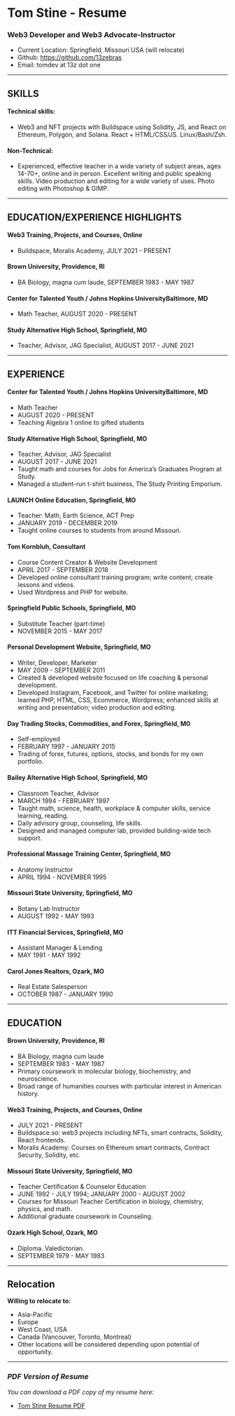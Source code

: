 # Tom Stine - Resume

### Web3 Developer and Web3 Advocate-Instructor

- Current Location: Springfield, Missouri USA (will relocate)
- Github: https://github.com/13zebras
- Email: tomdev at 13z dot one

---

## SKILLS

#### Technical skills:  

- Web3 and NFT projects with Buildspace using Solidity, JS, and React on Ethereum, Polygon, and Solana. React + HTML/CSS/JS. Linux/Bash/Zsh. 

#### Non-Technical:

- Experienced, effective teacher in a wide variety of subject areas, ages 14-70+, online and in person. Excellent writing and public speaking skills. Video production and editing for a wide variety of uses. Photo editing with Photoshop & GIMP. 

---

## EDUCATION/EXPERIENCE HIGHLIGHTS

#### Web3 Training, Projects, and Courses, Online

- Buildspace, Moralis Academy, JULY 2021 - PRESENT

#### Brown University, Providence, RI

- BA Biology, magna cum laude, SEPTEMBER 1983 - MAY 1987

#### Center for Talented Youth / Johns Hopkins UniversityBaltimore, MD

- Math Teacher, AUGUST 2020 - PRESENT
    
#### Study Alternative High School, Springfield, MO

- Teacher, Advisor, JAG Specialist, AUGUST 2017 - JUNE 2021

---

## EXPERIENCE

#### Center for Talented Youth / Johns Hopkins UniversityBaltimore, MD

- Math Teacher
- AUGUST 2020 - PRESENT
- Teaching Algebra 1 online to gifted students
    
#### Study Alternative High School, Springfield, MO

- Teacher, Advisor, JAG Specialist
- AUGUST 2017 - JUNE 2021
- Taught math and courses for Jobs for America’s Graduates Program at Study.
- Managed a student-run t-shirt business, The Study Printing Emporium.
    
#### LAUNCH Online Education, Springfield, MO

- Teacher: Math, Earth Science, ACT Prep
- JANUARY 2019 - DECEMBER 2019
- Taught online courses to students from around Missouri.
    
#### Tom Kornbluh, Consultant

- Course Content Creator & Website Development
- APRIL 2017 - SEPTEMBER 2018
- Developed online consultant training program; write content; create lessons and videos.
- Used Wordpress and PHP for website.
    
#### Springfield Public Schools, Springfield, MO

- Substitute Teacher (part-time)
- NOVEMBER 2015 - MAY 2017

#### Personal Development Website, Springfield, MO

- Writer, Developer, Marketer
- MAY 2009 - SEPTEMBER 2011
- Created & developed website focused on life coaching & personal development.
- Developed Instagram, Facebook, and Twitter for online marketing; learned PHP, HTML, CSS, Ecommerce, Wordpress; enhanced skills at writing and presentation; video production and editing.
    
#### Day Trading Stocks, Commodities, and Forex, Springfield, M0

- Self-employed
- FEBRUARY 1997 - JANUARY 2015
- Trading of forex, futures, options, stocks, and bonds for my own portfolio.

#### Bailey Alternative High School, Springfield, MO

- Classroom Teacher, Advisor
- MARCH 1994 - FEBRUARY 1997
- Taught math, science, health, workplace & computer skills, service learning, reading.
- Daily advisory group, counseling, life skills.
- Designed and managed computer lab, provided building-wide tech support.
    
#### Professional Massage Training Center, Springfield, MO

- Anatomy Instructor
- APRIL 1994 - NOVEMBER 1995

#### Missouri State University, Springfield, MO

- Botany Lab Instructor
- AUGUST 1992 - MAY 1993

#### ITT Financial Services, Springfield, MO

- Assistant Manager & Lending
- MAY 1991 - MAY 1992

#### Carol Jones Realtors, Ozark, MO

- Real Estate Salesperson
- OCTOBER 1987 - JANUARY 1990

---

## EDUCATION

#### Brown University, Providence, RI

- BA Biology, magna cum laude
- SEPTEMBER 1983 - MAY 1987
- Primary coursework in molecular biology, biochemistry, and neuroscience.
- Broad range of humanities courses with particular interest in American history.

#### Web3 Training, Projects, and Courses, Online

- JULY 2021 - PRESENT
- Buildspace.so: web3 projects including NFTs, smart contracts, Solidity, React frontends.
- Moralis Academy: Courses on Ethereum smart contracts, Contract Security, Solidity, etc.

#### Missouri State University, Springfield, MO

- Teacher Certification & Counselor Education
- JUNE 1992 - JULY 1994; JANUARY 2000 - AUGUST 2002
- Courses for Missouri Teacher Certification in biology, chemistry, physics, and math.
- Additional graduate coursework in Counseling.

#### Ozark High School, Ozark, MO

- Diploma. Valedictorian.
- SEPTEMBER 1979 - MAY 1983

---

## Relocation

**Willing to relocate to:**
- Asia-Pacific
- Europe
- West Coast, USA
- Canada (Vancouver, Toronto, Montreal)
- Other locations will be considered depending upon potential of opportunity.

---

### *PDF Version of Resume*

*You can download a PDF copy of my resume here:*
- [Tom Stine Resume PDF](https://github.com/13zebras/about-tom/raw/main/documents/tom_stine_resume_2021-12-09.pdf)